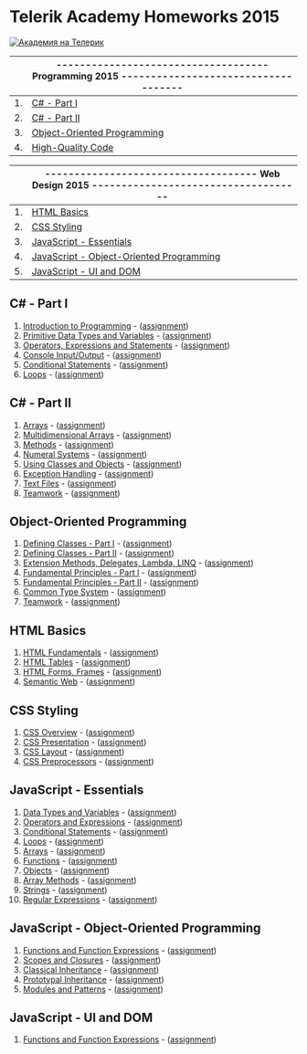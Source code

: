 # Telerik Academy Homeworks 2015

<a href="http://academy.telerik.com/?utm_source=site&amp;utm_medium=banner&amp;utm_content=468x60&amp;utm_campaign=community" title="Уроци по програмиране">
    <img src="http://academy.telerik.com/images/default-album/telerik-academy-banner.jpg?sfvrsn=2" alt="Академия на Телерик" />
</a>

|     | ------------------------------------ Programming 2015 ------------------------------------|
| --- | ------------------------------------------------------------------------------------------- |
| 1.  | [C# - Part I](#c---part-i)                                                                  |
| 2.  | [C# - Part II](#c---part-ii)                                                                |
| 3.  | [Object-Oriented Programming](#object-oriented-programming)                                 |
| 4.  | [High-Quality Code](#high-quality-code)                                                     |

|     | ------------------------------------ Web Design 2015 ------------------------------------|
| --- | ------------------------------------------------------------------------------------------- |
| 1.  | [HTML Basics](#html-basics)                                                                 |
| 2.  | [CSS Styling](#css-styling)                                                                 |
| 3.  | [JavaScript - Essentials](#javascript---essentials)                                         |
| 4.  | [JavaScript - Object-Oriented Programming](#javascript---object-oriented-programming)       |
| 5.  | [JavaScript - UI and DOM](#JavaScript---UI-and-DOM)                                         |

## C# - Part I

1. [Introduction to Programming](https://github.com/todorm85/TelerikAcademy-Homeworks/tree/master/Programming/01.%20C%23%20Part%201/01%20Intro%20to%20Programming) - ([assignment](https://github.com/todorm85/TelerikAcademy-Homeworks/blob/master/Programming/01.%20C%23%20Part%201/01%20Intro%20to%20Programming/README.md))
2. [Primitive Data Types and Variables](https://github.com/todorm85/TelerikAcademy-Homeworks/tree/master/Programming/01.%20C%23%20Part%201/02%20Data%20Types%20and%20Variables) - ([assignment](https://github.com/todorm85/TelerikAcademy-Homeworks/blob/master/Programming/01.%20C%23%20Part%201/02%20Data%20Types%20and%20Variables/README.md))
3. [Operators, Expressions and Statements](https://github.com/todorm85/TelerikAcademy-Homeworks/tree/master/Programming/01.%20C%23%20Part%201/03%20Operators%20and%20Expressions) - ([assignment](https://github.com/todorm85/TelerikAcademy-Homeworks/blob/master/Programming/01.%20C%23%20Part%201/03%20Operators%20and%20Expressions/README.md))
4. [Console Input/Output](https://github.com/todorm85/TelerikAcademy-Homeworks/tree/master/Programming/01.%20C%23%20Part%201/04%20Console%20Input%20Output) - ([assignment](https://github.com/todorm85/TelerikAcademy-Homeworks/blob/master/Programming/01.%20C%23%20Part%201/04%20Console%20Input%20Output/README.md))
5. [Conditional Statements](https://github.com/todorm85/TelerikAcademy-Homeworks/tree/master/Programming/01.%20C%23%20Part%201/05%20Conditional%20Statements) - ([assignment](https://github.com/todorm85/TelerikAcademy-Homeworks/blob/master/Programming/01.%20C%23%20Part%201/05%20Conditional%20Statements/README.md))
6. [Loops](https://github.com/todorm85/TelerikAcademy-Homeworks/tree/master/Programming/01.%20C%23%20Part%201/06%20Loops) - ([assignment](https://github.com/todorm85/TelerikAcademy-Homeworks/blob/master/Programming/01.%20C%23%20Part%201/06%20Loops/README.md))

## C# - Part II

1. [Arrays](https://github.com/todorm85/TelerikAcademy-Homeworks/tree/master/Programming/02.%20C%23%20Part%202/01.%20Arrays) - ([assignment](https://github.com/todorm85/TelerikAcademy-Homeworks/tree/master/Programming/02.%20C%23%20Part%202/01.%20Arrays/README.md))
2. [Multidimensional Arrays](https://github.com/todorm85/TelerikAcademy-Homeworks/tree/master/Programming/02.%20C%23%20Part%202/02.%20Multidimensional%20Arrays) - ([assignment](https://github.com/todorm85/TelerikAcademy-Homeworks/tree/master/Programming/02.%20C%23%20Part%202/02.%20Multidimensional%20Arrays/README.md))
3. [Methods](https://github.com/todorm85/TelerikAcademy-Homeworks/tree/master/Programming/02.%20C%23%20Part%202/03.%20Methods) - ([assignment](https://github.com/todorm85/TelerikAcademy-Homeworks/tree/master/Programming/02.%20C%23%20Part%202/03.%20Methods/README.md))
4. [Numeral Systems](https://github.com/todorm85/TelerikAcademy-Homeworks/tree/master/Programming/02.%20C%23%20Part%202/04.%20Numeral%20Systems) - ([assignment](https://github.com/todorm85/TelerikAcademy-Homeworks/tree/master/Programming/02.%20C%23%20Part%202/04.%20Numeral%20Systems/README.md))
5. [Using Classes and Objects](https://github.com/todorm85/TelerikAcademy-Homeworks/tree/master/Programming/02.%20C%23%20Part%202/05.%20Using%20Classes%20and%20Objects) - ([assignment](https://github.com/todorm85/TelerikAcademy-Homeworks/tree/master/Programming/02.%20C%23%20Part%202/05.%20Using%20Classes%20and%20Objects/README.md))
6. [Exception Handling](https://github.com/todorm85/TelerikAcademy-Homeworks/tree/master/Programming/02.%20C%23%20Part%202/07.%20Exception%20Handling) - ([assignment](https://github.com/todorm85/TelerikAcademy-Homeworks/tree/master/Programming/02.%20C%23%20Part%202/07.%20Exception%20Handling/README.md))
7. [Text Files](https://github.com/todorm85/TelerikAcademy-Homeworks/tree/master/Programming/02.%20C%23%20Part%202/08.%20Text%20Files) - ([assignment](https://github.com/todorm85/TelerikAcademy-Homeworks/tree/master/Programming/02.%20C%23%20Part%202/08.%20Text%20Files/README.md))
8. [Teamwork](https://github.com/todorm85/TelerikAcademy-Homeworks/tree/master/Programming/02.%20C%23%20Part%202/09.%20Teamwork) - ([assignment](https://github.com/todorm85/TelerikAcademy-Homeworks/tree/master/Programming/02.%20C%23%20Part%202/09.%20Teamwork/README.md))

## Object-Oriented Programming

1. [Defining Classes - Part I](https://github.com/todorm85/TelerikAcademy-Homeworks/tree/master/Programming/03.%20OOP/01.DefiningClassesI) - ([assignment](https://github.com/todorm85/TelerikAcademy-Homeworks/tree/master/Programming/03.%20OOP/01.DefiningClassesI/README.md))
2. [Defining Classes - Part II](https://github.com/todorm85/TelerikAcademy-Homeworks/tree/master/Programming/03.%20OOP/02.DefiningClassesII) - ([assignment](https://github.com/todorm85/TelerikAcademy-Homeworks/tree/master/Programming/03.%20OOP/02.DefiningClassesII/README.md))
3. [Extension Methods, Delegates, Lambda, LINQ](https://github.com/todorm85/TelerikAcademy-Homeworks/tree/master/Programming/03.%20OOP/03.Extensions%2CLambda%2CLINQ) - ([assignment](https://github.com/todorm85/TelerikAcademy-Homeworks/tree/master/Programming/03.%20OOP/03.Extensions%2CLambda%2CLINQ/README.md))
4. [Fundamental Principles - Part I](https://github.com/todorm85/TelerikAcademy-Homeworks/tree/master/Programming/03.%20OOP/04.%20OOP%20Principles%20I) - ([assignment](https://github.com/todorm85/TelerikAcademy-Homeworks/tree/master/Programming/03.%20OOP/04.%20OOP%20Principles%20I/README.md))
5. [Fundamental Principles - Part II](https://github.com/todorm85/TelerikAcademy-Homeworks/tree/master/Programming/03.%20OOP/05.%20OOP%20Principles%20II) - ([assignment](https://github.com/todorm85/TelerikAcademy-Homeworks/tree/master/Programming/03.%20OOP/05.%20OOP%20Principles%20II/README.md))
6. [Common Type System](https://github.com/todorm85/TelerikAcademy-Homeworks/tree/master/Programming/03.%20OOP/06.CTS) - ([assignment](https://github.com/todorm85/TelerikAcademy-Homeworks/tree/master/Programming/03.%20OOP/06.CTS/README.md))
7. [Teamwork](https://github.com/todorm85/TelerikAcademy-Homeworks/tree/master/Programming/03.%20OOP/07.%20Teamwork) - ([assignment](https://github.com/todorm85/TelerikAcademy-Homeworks/blob/master/Programming/03.%20OOP/07.%20Teamwork/OOP-Teamwork-Assignment-March-2015.pdf))

## HTML Basics

1. [HTML Fundamentals](https://github.com/todorm85/TelerikAcademy-Homeworks/tree/master/Web%20Design%20and%20UI/01.%20HTML/01.%20HTML%20fundamentals) - ([assignment](https://github.com/todorm85/TelerikAcademy-Homeworks/tree/master/Web%20Design%20and%20UI/01.%20HTML/01.%20HTML%20fundamentals/README.md))
2. [HTML Tables](https://github.com/todorm85/TelerikAcademy-Homeworks/tree/master/Web%20Design%20and%20UI/01.%20HTML/02.%20HTML%20tables) - ([assignment](https://github.com/todorm85/TelerikAcademy-Homeworks/tree/master/Web%20Design%20and%20UI/01.%20HTML/02.%20HTML%20tables/README.md))
3. [HTML Forms, Frames](https://github.com/todorm85/TelerikAcademy-Homeworks/tree/master/Web%20Design%20and%20UI/01.%20HTML/03.%20Forms) - ([assignment](https://github.com/todorm85/TelerikAcademy-Homeworks/tree/master/Web%20Design%20and%20UI/01.%20HTML/03.%20Forms/README.md))
4. [Semantic Web](https://github.com/todorm85/TelerikAcademy-Homeworks/tree/master/Web%20Design%20and%20UI/01.%20HTML/04.%20HTML%20semantics) - ([assignment](https://github.com/todorm85/TelerikAcademy-Homeworks/tree/master/Web%20Design%20and%20UI/01.%20HTML/04.%20HTML%20semantics/README.md))

## CSS Styling

1. [CSS Overview](https://github.com/todorm85/TelerikAcademy-Homeworks/tree/master/Web%20Design%20and%20UI/02.%20CSS/01.%20CSS%20Overview) - ([assignment](https://github.com/todorm85/TelerikAcademy-Homeworks/tree/master/Web%20Design%20and%20UI/02.%20CSS/01.%20CSS%20Overview/README.md))
2. [CSS Presentation](https://github.com/todorm85/TelerikAcademy-Homeworks/tree/master/Web%20Design%20and%20UI/02.%20CSS/02.%20CSS%20Presentation) - ([assignment](https://github.com/todorm85/TelerikAcademy-Homeworks/tree/master/Web%20Design%20and%20UI/02.%20CSS/02.%20CSS%20Presentation/README.md))
3. [CSS Layout](https://github.com/todorm85/TelerikAcademy-Homeworks/tree/master/Web%20Design%20and%20UI/02.%20CSS/03.%20CSS%20Layout) - ([assignment](https://github.com/todorm85/TelerikAcademy-Homeworks/tree/master/Web%20Design%20and%20UI/02.%20CSS/03.%20CSS%20Layout/README.md))
4. [CSS Preprocessors](https://github.com/todorm85/TelerikAcademy-Homeworks/tree/master/Web%20Design%20and%20UI/02.%20CSS/04.%20CSS%20Preprocessors) - ([assignment](https://github.com/todorm85/TelerikAcademy-Homeworks/tree/master/Web%20Design%20and%20UI/02.%20CSS/04.%20CSS%20Preprocessors/README.md))

## JavaScript - Essentials

1. [Data Types and Variables](https://github.com/todorm85/TelerikAcademy-Homeworks/tree/master/Web%20Design%20and%20UI/03.%20JS%20Essentials/03.%20Data%20types%20and%20Variables) - ([assignment](https://github.com/todorm85/TelerikAcademy-Homeworks/tree/master/Web%20Design%20and%20UI/03.%20JS%20Essentials/03.%20Data%20types%20and%20Variables/README.md))
2. [Operators and Expressions](https://github.com/todorm85/TelerikAcademy-Homeworks/tree/master/Web%20Design%20and%20UI/03.%20JS%20Essentials/04.%20Operators%20and%20Expressions) - ([assignment](https://github.com/todorm85/TelerikAcademy-Homeworks/tree/master/Web%20Design%20and%20UI/03.%20JS%20Essentials/04.%20Operators%20and%20Expressions/README.md))
3. [Conditional Statements](https://github.com/todorm85/TelerikAcademy-Homeworks/tree/master/Web%20Design%20and%20UI/03.%20JS%20Essentials/05.%20Conditional%20Statements) - ([assignment](https://github.com/todorm85/TelerikAcademy-Homeworks/tree/master/Web%20Design%20and%20UI/03.%20JS%20Essentials/05.%20Conditional%20Statements/README.md))
4. [Loops](https://github.com/todorm85/TelerikAcademy-Homeworks/tree/master/Web%20Design%20and%20UI/03.%20JS%20Essentials/06.%20Loops) - ([assignment](https://github.com/todorm85/TelerikAcademy-Homeworks/tree/master/Web%20Design%20and%20UI/03.%20JS%20Essentials/06.%20Loops/README.md))
5. [Arrays](https://github.com/todorm85/TelerikAcademy-Homeworks/tree/master/Web%20Design%20and%20UI/03.%20JS%20Essentials/07.%20Arrays) - ([assignment](https://github.com/todorm85/TelerikAcademy-Homeworks/tree/master/Web%20Design%20and%20UI/03.%20JS%20Essentials/07.%20Arrays/README.md))
6. [Functions](https://github.com/todorm85/TelerikAcademy-Homeworks/tree/master/Web%20Design%20and%20UI/03.%20JS%20Essentials/08.%20Functions) - ([assignment](https://github.com/todorm85/TelerikAcademy-Homeworks/tree/master/Web%20Design%20and%20UI/03.%20JS%20Essentials/08.%20Functions/README.md))
7. [Objects](https://github.com/todorm85/TelerikAcademy-Homeworks/tree/master/Web%20Design%20and%20UI/03.%20JS%20Essentials/09.%20Using%20Objects) - ([assignment](https://github.com/todorm85/TelerikAcademy-Homeworks/tree/master/Web%20Design%20and%20UI/03.%20JS%20Essentials/09.%20Using%20Objects/README.md))
8. [Array Methods](https://github.com/todorm85/TelerikAcademy-Homeworks/tree/master/Web%20Design%20and%20UI/03.%20JS%20Essentials/10.%20Array%20Methods) - ([assignment](https://github.com/todorm85/TelerikAcademy-Homeworks/tree/master/Web%20Design%20and%20UI/03.%20JS%20Essentials/10.%20Array%20Methods/README.md))
9. [Strings](https://github.com/todorm85/TelerikAcademy-Homeworks/tree/master/Web%20Design%20and%20UI/03.%20JS%20Essentials/11.%20Strings) - ([assignment](https://github.com/todorm85/TelerikAcademy-Homeworks/tree/master/Web%20Design%20and%20UI/03.%20JS%20Essentials/11.%20Strings/README.md))
10. [Regular Expressions](https://github.com/todorm85/TelerikAcademy-Homeworks/tree/master/Web%20Design%20and%20UI/03.%20JS%20Essentials/12.%20RegEx) - ([assignment](https://github.com/todorm85/TelerikAcademy-Homeworks/tree/master/Web%20Design%20and%20UI/03.%20JS%20Essentials/12.%20RegEx/README.md))

##  JavaScript - Object-Oriented Programming

1. [Functions and Function Expressions](https://github.com/todorm85/TelerikAcademy-Homeworks/tree/master/Web%20Design%20and%20UI/04.%20JS%20OOP/01.%20Functions%20and%20Function%20Expressions) - ([assignment](https://github.com/todorm85/TelerikAcademy-Homeworks/tree/master/Web%20Design%20and%20UI/04.%20JS%20OOP/01.%20Functions%20and%20Function%20Expressions/README.md))
2. [Scopes and Closures](https://github.com/todorm85/TelerikAcademy/tree/master/Web%20Design%20and%20UI/04.%20JS%20OOP/03.%20Scopes%20and%20Closures) - ([assignment](https://github.com/todorm85/TelerikAcademy/tree/master/Web%20Design%20and%20UI/04.%20JS%20OOP/03.%20Scopes%20and%20Closures/README.md))
3. [Classical Inheritance](https://github.com/todorm85/TelerikAcademy/tree/master/Web%20Design%20and%20UI/04.%20JS%20OOP/04.%20Classical%20Inheritance) - ([assignment](https://github.com/todorm85/TelerikAcademy/tree/master/Web%20Design%20and%20UI/04.%20JS%20OOP/04.%20Classical%20Inheritance/README.md))
4. [Prototypal Inheritance](https://github.com/todorm85/TelerikAcademy/tree/master/Web%20Design%20and%20UI/04.%20JS%20OOP/05.%20Prototypal%20Inheritance) - ([assignment](https://github.com/todorm85/TelerikAcademy/blob/master/Web%20Design%20and%20UI/04.%20JS%20OOP/05.%20Prototypal%20Inheritance/README.md))
5. [Modules and Patterns](https://github.com/todorm85/TelerikAcademy/tree/master/Web%20Design%20and%20UI/04.%20JS%20OOP/06.%20Modules%20and%20Patterns) - ([assignment](https://github.com/todorm85/TelerikAcademy/tree/master/Web%20Design%20and%20UI/04.%20JS%20OOP/06.%20Modules%20and%20Patterns/README.md))

##  JavaScript - UI and DOM

1. [Functions and Function Expressions](https://github.com/todorm85/TelerikAcademy-Homeworks/tree/master/Web%20Design%20and%20UI/04.%20JS%20OOP/01.%20Functions%20and%20Function%20Expressions) - ([assignment](https://github.com/todorm85/TelerikAcademy-Homeworks/tree/master/Web%20Design%20and%20UI/04.%20JS%20OOP/01.%20Functions%20and%20Function%20Expressions/README.md))